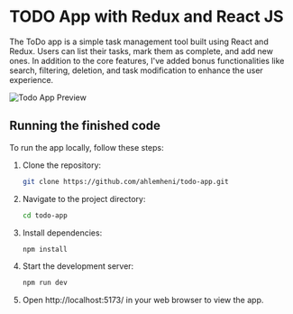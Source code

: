 # TODO App with Redux and React JS

The ToDo app is a simple task management tool built using React and Redux. Users can list their tasks, mark them as complete, and add new ones. In addition to the core features, I've added bonus functionalities like search, filtering, deletion, and task modification to enhance the user experience.

![Todo App Preview](https://github.com/ahlemheni/todo-app/assets/116323076/122d775a-486b-4763-b5c6-9f0e7ed2f09e)

## Running the finished code

To run the app locally, follow these steps:

1. Clone the repository:
    ```bash
    git clone https://github.com/ahlemheni/todo-app.git
    ```

2. Navigate to the project directory:
    ```bash
    cd todo-app
    ```

3. Install dependencies:
    ```bash
    npm install
    ```

4. Start the development server:
    ```bash
    npm run dev
    ```

5. Open http://localhost:5173/ in your web browser to view the app.

